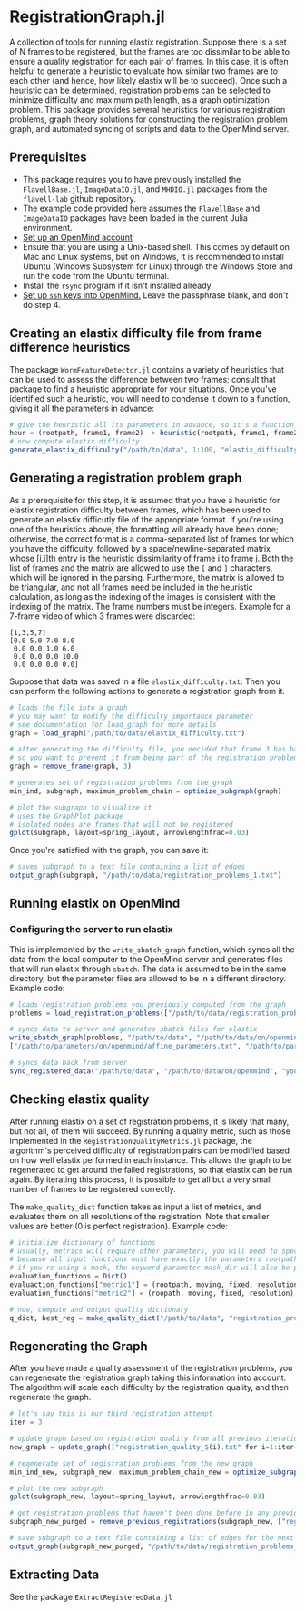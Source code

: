 # RegistrationGraph.jl

A collection of tools for running elastix registration. Suppose there is a set of N frames to be registered, but the frames are too dissimilar to be able to ensure a quality registration for each pair of frames. In this case, it is often helpful to generate a heuristic to evaluate how similar two frames are to each other (and hence, how likely elastix will be to succeed). Once such a heuristic can be determined, registration problems can be selected to minimize difficulty and maximum path length, as a graph optimization problem. This package provides several heuristics for various registration problems, graph theory solutions for constructing the registration problem graph, and automated syncing of scripts and data to the OpenMind server.

## Prerequisites

- This package requires you to have previously installed the `FlavellBase.jl`, `ImageDataIO.jl`, and `MHDIO.jl` packages from the `flavell-lab` github repository.
- The example code provided here assumes the `FlavellBase` and `ImageDataIO` packages have been loaded in the current Julia environment.
- [Set up an OpenMind account](https://github.mit.edu/MGHPCC/openmind/wiki/Cookbook:-Getting-started)
- Ensure that you are using a Unix-based shell. This comes by default on Mac and Linux systems, but on Windows, it is recommended to install Ubuntu (Windows Subsystem for Linux) through the Windows Store and run the code from the Ubuntu terminal.
- Install the `rsync` program if it isn't installed already
- [Set up `ssh` keys into OpenMind.](https://www.digitalocean.com/community/tutorials/how-to-set-up-ssh-keys--2) Leave the passphrase blank, and don't do step 4.

## Creating an elastix difficulty file from frame difference heuristics

The package `WormFeatureDetector.jl` contains a variety of heuristics that can be used to assess the difference between two frames; consult that package to find a heuristic appropriate for your situations. Once you've identified such a heuristic, you will need to condense it down to a function, giving it all the parameters in advance:

```julia
# give the heuristic all its parameters in advance, so it's a function of just three arguments
heur = (rootpath, frame1, frame2) -> heuristic(rootpath, frame1, frame2, param1, param2, param3)
# now compute elastix difficulty
generate_elastix_difficulty("/path/to/data", 1:100, "elastix_difficulty.txt", heur)
```

## Generating a registration problem graph

As a prerequisite for this step, it is assumed that you have a heuristic for elastix registration difficulty between frames, which has been used to generate an elastix difficutly file of the appropriate format. If you're using one of the heuristics above, the formatting will already have been done; otherwise, the correct format is a comma-separated list of frames for which you have the difficulty, followed by a space/newline-separated matrix whose [i,j]th entry is the heuristic dissimilarity of frame i to frame j. Both the list of frames and the matrix are allowed to use the `[` and `]` characters, which will be ignored in the parsing. Furthermore, the matrix is allowed to be triangular, and not all frames need be included in the heuristic calculation, as long as the indexing of the images is consistent with the indexing of the matrix. The frame numbers must be integers. Example for a 7-frame video of which 3 frames were discarded:

```text
[1,3,5,7]
[0.0 5.0 7.0 8.0
 0.0 0.0 1.0 6.0
 0.0 0.0 0.0 10.0
 0.0 0.0 0.0 0.0]
```

Suppose that data was saved in a file `elastix_difficulty.txt`. Then you can perform the following actions to generate a registration graph from it.

```julia
# loads the file into a graph
# you may want to modify the difficulty_importance parameter
# see documentation for load_graph for more details
graph = load_graph("/path/to/data/elastix_difficulty.txt")

# after generating the difficulty file, you decided that frame 3 has bad data
# so you want to prevent it from being part of the registration problems
graph = remove_frame(graph, 3)

# generates set of registration problems from the graph
min_ind, subgraph, maximum_problem_chain = optimize_subgraph(graph)

# plot the subgraph to visualize it
# uses the GraphPlot package
# isolated nodes are frames that will not be registered
gplot(subgraph, layout=spring_layout, arrowlengthfrac=0.03)
```

Once you're satisfied with the graph, you can save it:

```julia
# saves subgraph to a text file containing a list of edges
output_graph(subgraph, "/path/to/data/registration_problems_1.txt")
```

## Running elastix on OpenMind

### Configuring the server to run elastix

This is implemented by the `write_sbatch_graph` function, which syncs all the data from the local computer to the OpenMind server and generates files that will run elastix through `sbatch`. The data is assumed to be in the same directory, but the parameter files are allowed to be in a different directory. Example code:

```julia
# loads registration problems you previously computed from the graph
problems = load_registration_problems(["/path/to/data/registration_problems_1.txt"])

# syncs data to server and generates sbatch files for elastix
write_sbatch_graph(problems, "/path/to/data", "/path/to/data/on/openmind", "img_prefix", 
["/path/to/parameters/on/openmind/affine_parameters.txt", "/path/to/parameters/on/openmind/bspline_parameters.txt"], 2, "your_username"; head_path="head_pos.txt")

# syncs data back from server
sync_registered_data("/path/to/data", "/path/to/data/on/openmind", "your_username")
```

## Checking elastix quality

After running elastix on a set of registration problems, it is likely that many, but not all, of them will succeed. By running a quality metric, such as those implemented in the `RegistrationQualityMetrics.jl` package, the algorithm's perceived difficulty of registration pairs can be modified based on how well elastix performed in each instance. This allows the graph to be regenerated to get around the failed registrations, so that elastix can be run again. By iterating this process, it is possible to get all but a very small number of frames to be registered correctly.

The `make_quality_dict` function takes as input a list of metrics, and evaluates them on all resolutions of the registration. Note that smaller values are better (0 is perfect registration). Example code:

```julia
# initialize dictionary of functions
# usually, metrics will require other parameters, you will need to specify them here
# because all input functions must have exactly the parameters rootpath, moving, fixed, resolution
# if you're using a mask, the keyword parameter mask_dir will also be provided to the function
evaluation_functions = Dict()
evaluaction_functions["metric1"] = (rootpath, moving, fixed, resolution) -> compute_metric1(rootpath, moving, fixed, resolution, param1, param2, param3)
evaluation_functions["metric2"] = (roopath, moving, fixed, resolution) -> compute_metric2(rootpath, moving, fixed, resolution, param4, param5)

# now, compute and output quality dictionary
q_dict, best_reg = make_quality_dict("/path/to/data", "registration_problems_1.txt", "registration_quality_1.txt", evaluation_functions, "metric1", [(0,0), (0,1), (1,0), (1,1)])
```

## Regenerating the Graph

After you have made a quality assessment of the registration problems, you can regenerate the registration graph taking this information into account. The algorithm will scale each difficulty by the registration quality, and then regenerate the graph.

```julia
# let's say this is our third registration attempt
iter = 3

# update graph based on registration quality from all previous iterations
new_graph = update_graph(["registration_quality_$(i).txt" for i=1:iter-1], graph, "metric1")

# regenerate set of registration problems from the new graph
min_ind_new, subgraph_new, maximum_problem_chain_new = optimize_subgraph(new_graph)

# plot the new subgraph
gplot(subgraph_new, layout=spring_layout, arrowlengthfrac=0.03)

# get registration problems that haven't been done before in any previous iteration
subgraph_new_purged = remove_previous_registrations(subgraph_new, ["registration_problems_$(i).txt" for i=1:iter-1])

# save subgraph to a text file containing a list of edges for the next stage of registration
output_graph(subgraph_new_purged, "/path/to/data/registration_problems_$(iter).txt")
```

## Extracting Data

See the package `ExtractRegisteredData.jl`
